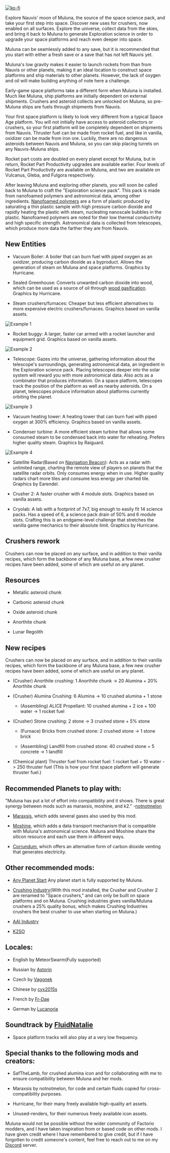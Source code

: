 [![ko-fi](https://ko-fi.com/img/githubbutton_sm.svg)](https://ko-fi.com/Y8Y019GOIS)

Explore Nauvis' moon of Muluna, the source of the space science pack, and take your first step into space. Discover new uses for crushers, now enabled on all surfaces. Explore the universe, collect data from the skies, and bring it back to Muluna to generate Exploration science in order to upgrade your space platforms and reach even deeper into space.

Muluna can be seamlessly added to any save, but it is recommended that you start with either a fresh save or a save that has not left Nauvis yet.

Muluna's low gravity makes it easier to launch rockets from than from Nauvis or other planets, making it an ideal location to construct space platforms and ship materials to other planets. However, the lack of oxygen and oil will make building anything of note here a challenge.

Early-game space platforms take a different form when Muluna is installed. Much like Muluna, ship platforms are initially dependent on external shipments. Crushers and asteroid collects are unlocked on Muluna, so pre-Muluna ships are fuels through shipments from Nauvis.

Your first space platform is likely to look very different from a typical Space Age platform. You will not initially have access to asteroid collectors or crushers, so your first platform will be completely dependent on shipments from Nauvis. Thruster fuel can be made from rocket fuel, and like in vanilla, oxidizer can be made from iron ore. Luckily, there are no dangerous asteroids between Nauvis and Muluna, so you can skip placing turrets on any Nauvis-Muluna ships.

Rocket part costs are doubled on every planet except for Muluna, but in return, Rocket Part Productivity upgrades are available earlier. Four levels of Rocket Part Productivity are available on Muluna, and two are available on Vulcanus, Gleba, and Fulgora respectively.

After leaving Muluna and exploring other planets, you will soon be called back to Muluna to craft the "Exploration science pack". This pack is made from nanofoamed polymers and astronomical data, among other ingredients. [Nanofoamed polymers](https://github.com/nicholasgower/Heated-Pressure-Chamber/blob/master/Nanofoamed%20Polymers%2C%20Final%20Report(6-6-2023).pdf) are a form of plastic produced by saturating a thin plastic sample with high pressure carbon dioxide and rapidly heating the plastic with steam, nucleating nanoscale bubbles in the plastic. Nanofoamed polymers are noted for their low thermal conductivity and high specific strength. Astronomical data is collected from telescopes, which produce more data the farther they are from Nauvis. 

## New Entities

- Vacuum Boiler: A boiler that can burn fuel with piped oxygen as an oxidizer, producing carbon dioxide as a byproduct. Allows the generation of steam on Muluna and space platforms. Graphics by Hurricane.

- Sealed Greenhouse: Converts unwanted carbon dioxide into wood, which can be used as a source of oil through [wood gasification](https://mods.factorio.com/mod/Wood_Gasification_updated). Graphics by Hurricane.

- Steam crushers/furnaces: Cheaper but less efficient alternatives to more expensive electric crushers/furnaces. Graphics based on vanilla assets.

![Example 1](https://github.com/nicholasgower/planet-muluna/blob/muluna-2-prerelease/README_images/examples/boiler.GIF?raw=true)

- Rocket buggy: A larger, faster car armed with a rocket launcher and equipment grid. Graphics based on vanilla assets.

![Example 2](https://github.com/nicholasgower/planet-muluna/blob/muluna-2-prerelease/README_images/examples/buggy.GIF?raw=true)

- Telescope: Gazes into the universe, gathering information about the telescope's surroundings, generating astronomical data, an ingredient in the Exploration science pack. Placing telescopes deeper into the solar system will reward you with more astronomical data. Also acts as a combinator that produces information. On a space platform, telescopes track the position of the platform as well as nearby asteroids. On a planet, telescopes produce information about platforms currently orbiting the planet.

![Example 3](https://github.com/nicholasgower/planet-muluna/blob/muluna-2-prerelease/README_images/examples/telescope.GIF?raw=true)

- Vacuum heating tower: A heating tower that can burn fuel with piped oxygen at 300% efficiency. Graphics based on vanilla assets.

- Condenser turbine: A more efficient steam turbine that allows some consumed steam to be condensed back into water for reheating. Prefers higher quality steam. Graphics by Raiguard.

![Example 4](https://github.com/nicholasgower/planet-muluna/blob/muluna-2-prerelease/README_images/examples/heating%20tower.GIF?raw=true)

- Satellite Radar(Based on [Navigation Beacon](https://mods.factorio.com/mod/nav-beacon-fork)): Acts as a radar with unlimited range, charting the remote view of players on planets that the satellite radar orbits. Only consumes energy when in use. Higher quality radars chart more tiles and consume less energy per charted tile. Graphics by Earendel.

- Crusher 2: A faster crusher with 4 module slots. Graphics based on vanilla assets.

- Cryolab: A lab with a footprint of 7x7, big enough to easily fit 14 science packs. Has a speed of 6, a science pack drain of 50% and 6 module slots. Crafting this is an endgame-level challenge that stretches the vanilla game mechanics to their absolute limit. Graphics by Hurricane.

## Crushers rework

Crushers can now be placed on any surface, and in addition to their vanilla recipes, which form the backbone of any Muluna base, a few new crusher recipes have been added, some of which are useful on any planet.


## Resources

- Metallic asteroid chunk

- Carbonic asteroid chunk

- Oxide asteroid chunk

- Anorthite chunk

- Lunar Regolith

## New recipes

Crushers can now be placed on any surface, and in addition to their vanilla recipes, which form the backbone of any Muluna base, a few new crusher recipes have been added, some of which are useful on any planet.

- (Crusher) Anorthite crushing: 1 Anorthite chunk -> 20 Alumina + 20% Anorthite chunk

- (Crusher) Alumina Crushing: 6 Alumina -> 10 crushed alumina + 1 stone

  - (Assembling) ALICE Propellant: 10 crushed alumina + 2 ice + 100 water -> 1 rocket fuel

- (Crusher) Stone crushing: 2 stone -> 3 crushed stone + 5% stone

  - (Furnace) Bricks from crushed stone: 2 crushed stone -> 1 stone brick
  
  - (Assembling) Landfill from crushed stone: 40 crushed stone + 5 concrete -> 1 landfill
    
- (Chemical plant) Thruster fuel from rocket fuel: 1 rocket fuel + 10 water -> 250 thruster fuel (This is how your first space platform will generate thruster fuel.)


## Recommended Planets to play with:

"Muluna has put a lot of effort into compatibility and it shows. There is great synergy between mods such as maraxsis, moshine, and k2." -[notnotmelon](https://discord.com/channels/1309620686347702372/1337535095300423691/1401656779330555914)

- [Maraxsis](https://mods.factorio.com/mod/maraxsis), which adds several gases also used by this mod.

- [Moshine](https://mods.factorio.com/mod/Moshine), which adds a data transport mechanism that is compatible with Muluna's astronomical science. Muluna and Moshine share the silicon resource and each use them in different ways.

- [Corrundum](https://mods.factorio.com/mod/corrundum), which offers an alternative form of carbon dioxide venting that generates electricity.


## Other recommended mods:

- [Any Planet Start](https://mods.factorio.com/mod/any-planet-start) Any planet start is fully supported by Muluna.

- [Crushing Industry](https://mods.factorio.com/mod/crushing-industry)(With this mod installed, the Crusher and Crusher 2 are renamed to "Space crushers," and can only be built on space platforms and on Muluna. Crushing industries gives vanilla/Muluna crushers a 25% quality bonus, which makes Crushing Industries crushers the best crusher to use when starting on Muluna.)

- [AAI Industry](https://mods.factorio.com/mod/aai-industry)

- [K2SO](https://mods.factorio.com/mod/Krastorio2-spaced-out)

## Locales:

- English by MeteorSwarm(Fully supported)

- Russian by [Astorin](https://github.com/nicholasgower/planet-muluna/issues?q=is%3Apr+author%3AAstorin)

- Czech by [Vagonek](https://github.com/nicholasgower/planet-muluna/issues?q=is%3Apr+author%3Avagonek)

- Chinese by [cyx2015s](https://github.com/nicholasgower/planet-muluna/issues?q=is%3Apr+author%3Acyx2015s)

- French by [Fr-Dae](https://github.com/nicholasgower/planet-muluna/commits?author=Fr-Dae)

- German by [Lucanoria](https://github.com/nicholasgower/planet-muluna/commits?author=Lucanoria)

## Soundtrack by [FluidNatalie](https://anagramofme.bandcamp.com/)

- Space platform tracks will also play at a very low frequency.

## Special thanks to the following mods and creators:

- SafTheLamb, for crushed alumina icon and for collaborating with me to ensure compatibility between Muluna and her mods.

- Maraxsis by notnotmelon, for code and certain fluids copied for cross-compatibility purposes.

- Hurricane, for their many freely available high-quality art assets.

- Unused-renders, for their numerous freely available icon assets.


Muluna would not be possible without the wider community of Factorio modders, and I have taken inspiration from or based code on other mods. I have given credit where I have remembered to give credit, but if I have forgotten to credit someone's content, feel free to reach out to me on my [Discord](https://discord.gg/8pD6A3JRtZ) server.
